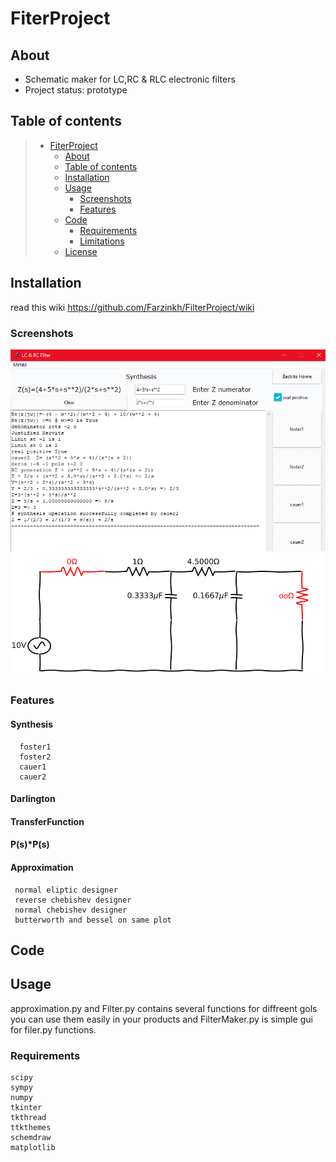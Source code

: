 # FiterProject

## About

* Schematic maker for LC,RC & RLC electronic filters
* Project status: prototype

## Table of contents

> * [FiterProject](#fiterproject)
>   * [About](#about)
>   * [Table of contents](#table-of-contents)
>   * [Installation](#installation)
>   * [Usage](#usage)
>     * [Screenshots](#screenshots)
>     * [Features](#features)
>   * [Code](#code)
>     * [Requirements](#requirements)
>     * [Limitations](#limitations)
>   * [License](#license)


## Installation
 read this wiki https://github.com/Farzinkh/FilterProject/wiki
### Screenshots
![Synthesis example](Synthesis.png?raw=true "Synthesis example")
![Schematic example](Schematic.png?raw=true "Schematic example")
### Features
#### Synthesis
      foster1
      foster2
      cauer1
      cauer2
#### Darlington
#### TransferFunction
#### P(s)*P(s)
#### Approximation
     normal eliptic designer
     reverse chebishev designer
     normal chebishev designer
     butterworth and bessel on same plot
## Code
## Usage
 approximation.py and Filter.py contains several functions for diffreent gols you can use them easily in your products and FilterMaker.py is simple gui for filer.py functions.

### Requirements
    scipy
    sympy 
    numpy
    tkinter
    tkthread
    ttkthemes
    schemdraw
    matplotlib
